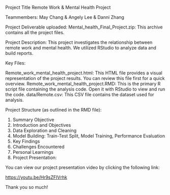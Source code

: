 Project Title
Remote Work & Mental Health Project

Teammembers: May Chang & Angely Lee & Danni Zhang

Project Deliverable uploaded:
Mental_health_Final_Project.zip: This archive contains all the project files.

Project Description:
This project investigates the relationship between remote work and mental health. 
We utilized RStudio to analyze data and build reports.

Key Files:

Remote_work_mental_health_project.html: This HTML file provides a visual representation of the project results. You can review this file first for a quick overview.
Remote_work_mental_health_project.RMD: This is the primary R script file containing the analysis code. Open it with RStudio to view and run the code.
data/Remote.csv: This CSV file contains the dataset used for analysis.

Project Structure (as outlined in the RMD file):

1. Summary Objective
2. Introduction and Objectives
3. Data Exploration and Cleaning
4. Model Building: Train-Test Split, Model Training, Performance Evaluation
5. Key Findings
6. Challenges Encountered
7. Personal Learnings
8. Project Presentation:

You can view our project presentation video by clicking the following link:

https://youtu.be/Hr9sZFIVrhk

Thank you so much!

